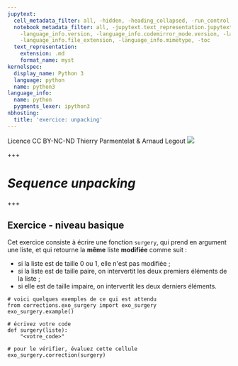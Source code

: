 ```yaml
---
jupytext:
  cell_metadata_filter: all, -hidden, -heading_collapsed, -run_control, -trusted
  notebook_metadata_filter: all, -jupytext.text_representation.jupytext_version, -jupytext.text_representation.format_version,
    -language_info.version, -language_info.codemirror_mode.version, -language_info.codemirror_mode,
    -language_info.file_extension, -language_info.mimetype, -toc
  text_representation:
    extension: .md
    format_name: myst
kernelspec:
  display_name: Python 3
  language: python
  name: python3
language_info:
  name: python
  pygments_lexer: ipython3
nbhosting:
  title: 'exercice: unpacking'
---
```


<div class="licence">
<span>Licence CC BY-NC-ND</span>
<span>Thierry Parmentelat &amp; Arnaud Legout</span>
<span><img src="media/both-logos-small-alpha.png" /></span>
</div>

+++

# *Sequence unpacking*

+++

## Exercice - niveau basique

Cet exercice consiste à écrire une fonction `surgery`, qui prend en argument une liste, et qui retourne la **même** liste **modifiée** comme suit :

* si la liste est de taille 0 ou 1, elle n'est pas modifiée ;
* si la liste est de taille paire, on intervertit les deux premiers éléments de la liste ;
* si elle est de taille impaire, on intervertit les deux derniers éléments.

```{code-cell} ipython3
# voici quelques exemples de ce qui est attendu
from corrections.exo_surgery import exo_surgery
exo_surgery.example()
```

```{code-cell} ipython3
# écrivez votre code
def surgery(liste):
    "<votre_code>"
```

```{code-cell} ipython3
# pour le vérifier, évaluez cette cellule
exo_surgery.correction(surgery)
```
